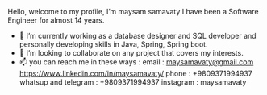 Hello, welcome to my profile, I’m maysam samavaty
 I have been a Software Engineer for almost 14 years.
- 🌱 I’m currently working as a database designer and SQL developer
  and personally developing skills in Java, Spring, Spring boot.
- 💞️ I’m looking to collaborate on any project that covers my interests.
- 📫 you can reach me in these ways :
email : maysamavaty@gmail.com
https://www.linkedin.com/in/maysamavaty/
phone : +9809371994937
whatsup and telegram : +9809371994937
instagram : maysamavaty

<!---
samy56k/samy56k is a ✨ special ✨ repository because its `README.md` (this file) appears on your GitHub profile.
You can click the Preview link to take a look at your changes.
--->
